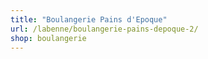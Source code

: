 ```yaml
---
title: "Boulangerie Pains d'Epoque"
url: /labenne/boulangerie-pains-depoque-2/
shop: boulangerie
---
```

